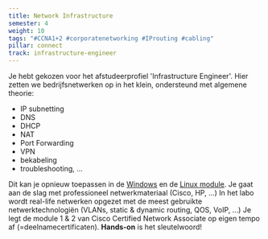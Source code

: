 ```yaml
---
title: Network Infrastructure
semester: 4
weight: 10
tags: "#CCNA1+2 #corporatenetworking #IProuting #cabling"
pillar: connect
track: infrastructure-engineer
---
```


Je hebt gekozen voor het afstudeerprofiel 'Infrastructure Engineer'. Hier zetten we bedrijfsnetwerken op in het klein, ondersteund met algemene theorie:  
- IP subnetting  
- DNS  
- DHCP  
- NAT  
- Port Forwarding  
- VPN  
- bekabeling  
- troubleshooting, ...  

Dit kan je opnieuw toepassen in de <a href="/module/windows-os/">Windows</a> en de <a href="/module/linux-os/">Linux module</a>. Je gaat aan de slag met professioneel netwerkmateriaal (Cisco, HP, …) In het labo wordt real-life netwerken opgezet met de meest gebruikte netwerktechnologiën (VLANs, static & dynamic routing, QOS, VoIP, …) Je legt de module 1 & 2 van Cisco Certified Network Associate op eigen tempo af (=deelnamecertificaten). **Hands-on** is het sleutelwoord!